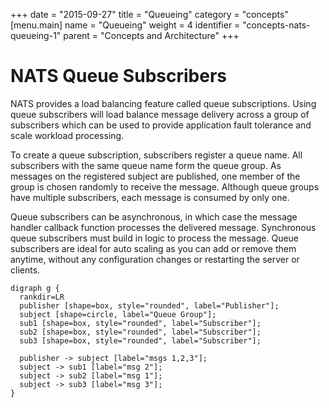 +++
date = "2015-09-27"
title = "Queueing"
category = "concepts"
[menu.main]
  name = "Queueing"
  weight = 4
  identifier = "concepts-nats-queueing-1"
  parent = "Concepts and Architecture"
+++

# NATS Queue Subscribers

NATS provides a load balancing feature called queue subscriptions. Using queue subscribers will load balance message delivery across a group of subscribers which can be used to provide application fault tolerance and scale workload processing.

To create a queue subscription, subscribers register a queue name. All subscribers with the same queue name form the queue group. As messages on the registered subject are published, one member of the group is chosen randomly to receive the message. Although queue groups have multiple subscribers, each message is consumed by only one.

Queue subscribers can be asynchronous, in which case the message handler callback function processes the delivered message. Synchronous queue subscribers must build in logic to process the message. Queue subscribers are ideal for auto scaling as you can add or remove them anytime, without any configuration changes or restarting the server or clients.

```viz-dot
digraph g {
  rankdir=LR
  publisher [shape=box, style="rounded", label="Publisher"];
  subject [shape=circle, label="Queue Group"];
  sub1 [shape=box, style="rounded", label="Subscriber"];
  sub2 [shape=box, style="rounded", label="Subscriber"];
  sub3 [shape=box, style="rounded", label="Subscriber"];

  publisher -> subject [label="msgs 1,2,3"];
  subject -> sub1 [label="msg 2"];
  subject -> sub2 [label="msg 1"];
  subject -> sub3 [label="msg 3"];
}
```
